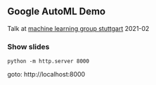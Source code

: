 ## Google AutoML Demo

Talk at [machine learning group stuttgart](http://mlugs.de) 2021-02


### Show slides

```
python -m http.server 8000
```

goto: http://localhost:8000
